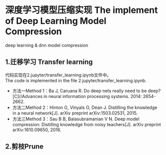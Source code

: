 # 深度学习模型压缩实现 The implement of Deep Learning Model Compression
deep learning &amp; dnn model compression
## 1.迁移学习 Transfer learning
代码实现在2.jupyter/transfer_learning.ipynb文件中。  
The code is implemented in the file 2.jupyter/transfer_learning.ipynb.
- 方法一Method 1：Ba J, Caruana R. Do deep nets really need to be deep?[C]//Advances in neural information processing systems. 2014: 2654-2662.
- 方法二Method 2：Hinton G, Vinyals O, Dean J. Distilling the knowledge in a neural network[J]. arXiv preprint arXiv:1503.02531, 2015.
- 方法三Method 3：Sau B B, Balasubramanian V N. Deep model compression: Distilling knowledge from noisy teachers[J]. arXiv preprint arXiv:1610.09650, 2016.

## 2.剪枝Prune
